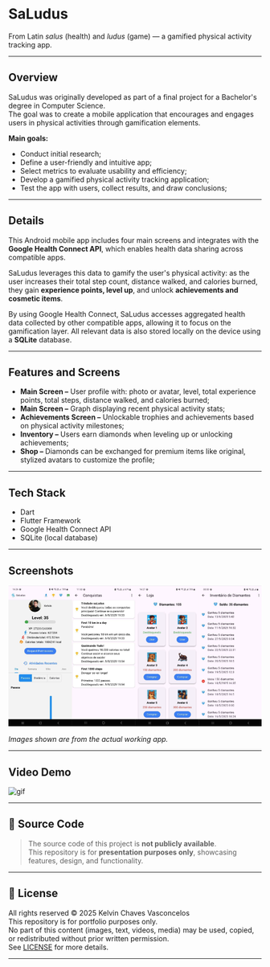 # SaLudus

From Latin *salus* (health) and *ludus* (game) — a gamified physical activity tracking app.

---

## Overview

SaLudus was originally developed as part of a final project for a Bachelor's degree in Computer Science.  
The goal was to create a mobile application that encourages and engages users in physical activities through gamification elements.

**Main goals:**
- Conduct initial research;
- Define a user-friendly and intuitive app;
- Select metrics to evaluate usability and efficiency;
- Develop a gamified physical activity tracking application;
- Test the app with users, collect results, and draw conclusions;

---

## Details

This Android mobile app includes four main screens and integrates with the **Google Health Connect API**, which enables health data sharing across compatible apps.  

SaLudus leverages this data to gamify the user's physical activity: as the user increases their total step count, distance walked, and calories burned, they gain **experience points, level up**, and unlock **achievements and cosmetic items**.

By using Google Health Connect, SaLudus accesses aggregated health data collected by other compatible apps, allowing it to focus on the gamification layer. All relevant data is also stored locally on the device using a **SQLite** database.

---

## Features and Screens

- **Main Screen –** User profile with: photo or avatar, level, total experience points, total steps, distance walked, and calories burned;
- **Main Screen –** Graph displaying recent physical activity stats;
- **Achievements Screen –** Unlockable trophies and achievements based on physical activity milestones;
- **Inventory –** Users earn diamonds when leveling up or unlocking achievements;
- **Shop –** Diamonds can be exchanged for premium items like original, stylized avatars to customize the profile;

---

## Tech Stack

- Dart  
- Flutter Framework  
- Google Health Connect API  
- SQLite (local database)

---

## Screenshots
 ![screenshot1](screenshots/saludus_screens.png)

*Images shown are from the actual working app.*

---

## Video Demo
![gif](gifs/saludus_demo.gif)

---

## 🚫 Source Code

> The source code of this project is **not publicly available**.  
> This repository is for **presentation purposes only**, showcasing features, design, and functionality.

---

## 📝 License

All rights reserved © 2025 Kelvin Chaves Vasconcelos  
This repository is for portfolio purposes only.  
No part of this content (images, text, videos, media) may be used, copied, or redistributed without prior written permission.  
See [LICENSE](./LICENSE) for more details.

---
